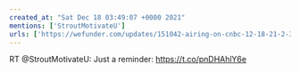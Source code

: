 ```yaml
---
created_at: "Sat Dec 18 03:49:07 +0000 2021"
mentions: ['StroutMotivateU']
urls: ['https://wefunder.com/updates/151042-airing-on-cnbc-12-18-21-2-30pm-est']
---
```


RT @StroutMotivateU: Just a reminder: https://t.co/pnDHAhlY6e